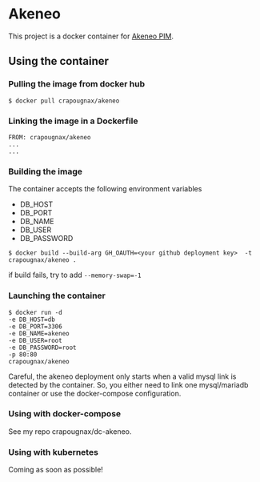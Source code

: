 # Akeneo

This project is a docker container for [Akeneo PIM](http://www.akeneo.com/what-is-a-pim/).

## Using the container

### Pulling the image from docker hub

  ```
  $ docker pull crapougnax/akeneo
  ```

### Linking the image in a Dockerfile

  ```
  FROM: crapougnax/akeneo
  ...
  ...
  ```

### Building the image

The container accepts the following environment variables
  - DB_HOST
  - DB_PORT
  - DB_NAME
  - DB_USER
  - DB_PASSWORD

  ```
  $ docker build --build-arg GH_OAUTH=<your github deployment key>  -t crapougnax/akeneo .
  ```
  
if build fails, try to add ```--memory-swap=-1```

### Launching the container

  ```
  $ docker run -d
  -e DB_HOST=db
  -e DB_PORT=3306
  -e DB_NAME=akeneo
  -e DB_USER=root
  -e DB_PASSWORD=root
  -p 80:80
  crapougnax/akeneo
  ```
  
Careful, the akeneo deployment only starts when a valid mysql link is detected by the container. 
So, you either need to link one mysql/mariadb container or use the docker-compose configuration.

### Using with docker-compose

See my repo crapougnax/dc-akeneo.

### Using with kubernetes

Coming as soon as possible!

